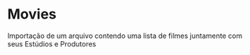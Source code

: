 # Movies
Importação de um arquivo contendo uma lista de filmes juntamente com seus Estúdios e Produtores

